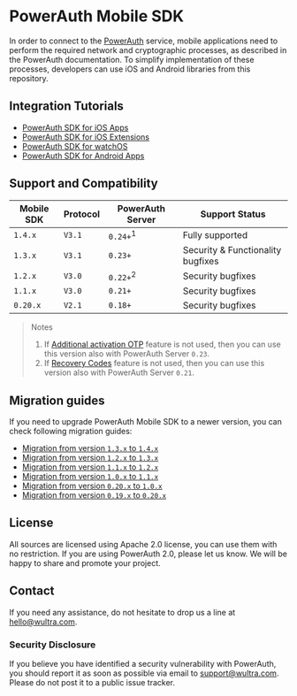 # PowerAuth Mobile SDK

In order to connect to the [PowerAuth](https://www.wultra.com/product/powerauth-mobile-security-suite) service, mobile applications need to perform the required network and cryptographic processes, as described in the PowerAuth documentation. To simplify implementation of these processes, developers can use iOS and Android libraries from this repository.

## Integration Tutorials

- [PowerAuth SDK for iOS Apps](PowerAuth-SDK-for-iOS.md)
- [PowerAuth SDK for iOS Extensions](PowerAuth-SDK-for-iOS-Extensions.md)
- [PowerAuth SDK for watchOS](PowerAuth-SDK-for-watchOS.md)
- [PowerAuth SDK for Android Apps](PowerAuth-SDK-for-Android.md)

## Support and Compatibility

| Mobile SDK | Protocol | PowerAuth Server    | Support Status                    |
|------------|----------|---------------------|-----------------------------------|
| `1.4.x`    | `V3.1`   | `0.24+`<sup>1</sup> | Fully supported                   |
| `1.3.x`    | `V3.1`   | `0.23+`             | Security & Functionality bugfixes |
| `1.2.x`    | `V3.0`   | `0.22+`<sup>2</sup> | Security bugfixes                 |
| `1.1.x`    | `V3.0`   | `0.21+`             | Security bugfixes                 |
| `0.20.x`   | `V2.1`   | `0.18+`             | Security bugfixes                 |

> Notes
> 1. If [Additional activation OTP](https://github.com/wultra/powerauth-crypto/blob/develop/docs/Additional-Activation-OTP.md) feature is not used,
>    then you can use this version also with PowerAuth Server `0.23`.
> 2. If [Recovery Codes](https://github.com/wultra/powerauth-crypto/blob/develop/docs/Activation-Recovery.md) feature is not used, then you can
>    use this version also with PowerAuth Server `0.21`.

## Migration guides

If you need to upgrade PowerAuth Mobile SDK to a newer version, you can check following migration guides:

- [Migration from version `1.3.x` to `1.4.x`](Migration-from-1.3-to-1.4.md)
- [Migration from version `1.2.x` to `1.3.x`](Migration-from-1.2-to-1.3.md)
- [Migration from version `1.1.x` to `1.2.x`](Migration-from-1.1-to-1.2.md)
- [Migration from version `1.0.x` to `1.1.x`](Migration-from-1.0-to-1.1.md)
- [Migration from version `0.20.x` to `1.0.x`](Migration-from-0.20-to-1.0.md)
- [Migration from version `0.19.x` to `0.20.x`](Migration-from-0.19-to-0.20.md)

## License

All sources are licensed using Apache 2.0 license, you can use them with no restriction. If you are using PowerAuth 2.0, please let us know. We will be happy to share and promote your project.

## Contact

If you need any assistance, do not hesitate to drop us a line at [hello@wultra.com](mailto:hello@wultra.com).

### Security Disclosure

If you believe you have identified a security vulnerability with PowerAuth, you should report it as soon as possible via email to [support@wultra.com](mailto:support@wultra.com). Please do not post it to a public issue tracker.
